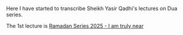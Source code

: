 Here I have started to transcribe Sheikh Yasir Qadhi's lectures on Dua series.

The 1st lecture is [Ramadan Series 2025 - I am truly near](https://youtu.be/_CBg4q6x_9A?si=uoSKAWKBev0Vgk-h)
